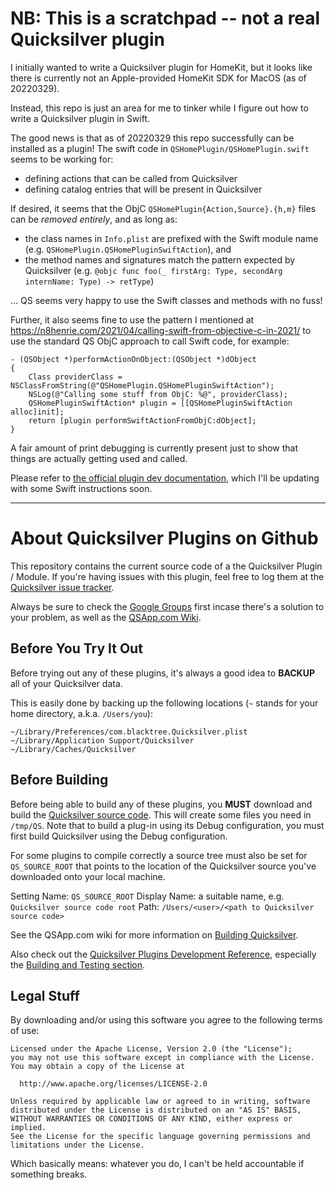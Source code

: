 # NB: This is a scratchpad -- not a real Quicksilver plugin

I initially wanted to write a Quicksilver plugin for HomeKit, but it looks like
there is currently not an Apple-provided HomeKit SDK for MacOS (as of
20220329).

Instead, this repo is just an area for me to tinker while I figure out how to
write a Quicksilver plugin in Swift.

The good news is that as of 20220329 this repo successfully can be installed as
a plugin! The swift code in `QSHomePlugin/QSHomePlugin.swift` seems to be
working for:

- defining actions that can be called from Quicksilver
- defining catalog entries that will be present in Quicksilver

If desired, it seems that the ObjC `QSHomePlugin{Action,Source}.{h,m}` files
can be *removed entirely*, and as long as:

- the class names in `Info.plist` are prefixed with the Swift module name (e.g.
  `QSHomePlugin.QSHomePluginSwiftAction`), and
- the method names and signatures match the pattern expected by Quicksilver
  (e.g. `@objc func foo(_ firstArg: Type, secondArg internName: Type) ->
  retType`)

... QS seems very happy to use the Swift classes and methods with no fuss!

Further, it also seems fine to use the pattern I mentioned at
<https://n8henrie.com/2021/04/calling-swift-from-objective-c-in-2021/> to use
the standard QS ObjC approach to call Swift code, for example:

```objc
- (QSObject *)performActionOnObject:(QSObject *)dObject
{
    Class providerClass = NSClassFromString(@"QSHomePlugin.QSHomePluginSwiftAction");
    NSLog(@"Calling some stuff from ObjC: %@", providerClass);
    QSHomePluginSwiftAction* plugin = [[QSHomePluginSwiftAction alloc]init];
    return [plugin performSwiftActionFromObjC:dObject];
}
```

A fair amount of print debugging is currently present just to show that things
are actually getting used and called.

Please refer to [the official plugin dev
documentation](https://github.com/quicksilver/PluginDevelopmentReference/blob/master/QuicksilverPlug-inReference.md),
which I'll be updating with some Swift instructions soon.

---

# About Quicksilver Plugins on Github #

This repository contains the current source code of a the Quicksilver Plugin / Module. If you're having issues with this plugin, feel free to log them at the [Quicksilver issue tracker](https://github.com/quicksilver/Quicksilver/issues).

Always be sure to check the [Google Groups](http://groups.google.com/group/blacktree-quicksilver/topics?gvc=2) first incase there's a solution to your problem, as well as the [QSApp.com Wiki](http://qsapp.com/wiki/).


## Before You Try It Out ##

Before trying out any of these plugins, it's always a good idea to **BACKUP** all of your Quicksilver data.

This is easily done by backing up the following locations (`~` stands for your home directory, a.k.a. `/Users/you`):

    ~/Library/Preferences/com.blacktree.Quicksilver.plist
    ~/Library/Application Support/Quicksilver
    ~/Library/Caches/Quicksilver

## Before Building ##

Before being able to build any of these plugins, you **MUST** download and build the [Quicksilver source code](https://github.com/quicksilver/Quicksilver). This will create some files you need in `/tmp/QS`. Note that to build a plug-in using its Debug configuration, you must first build Quicksilver using the Debug configuration.

For some plugins to compile correctly a source tree must also be set for `QS_SOURCE_ROOT` that points to the location of the Quicksilver source you've downloaded onto your local machine.

Setting Name: `QS_SOURCE_ROOT`
Display Name: a suitable name, e.g. `Quicksilver source code root`
Path: `/Users/<user>/<path to Quicksilver source code>`

See the QSApp.com wiki for more information on [Building Quicksilver](http://qsapp.com/wiki/Building_Quicksilver).

Also check out the [Quicksilver Plugins Development Reference](http://projects.skurfer.com/QuicksilverPlug-inReference.mdown), especially the [Building and Testing section](http://projects.skurfer.com/QuicksilverPlug-inReference.mdown#building_and_testing).

Legal Stuff
-----------

By downloading and/or using this software you agree to the following terms of use:

    Licensed under the Apache License, Version 2.0 (the "License");
    you may not use this software except in compliance with the License.
    You may obtain a copy of the License at

      http://www.apache.org/licenses/LICENSE-2.0

    Unless required by applicable law or agreed to in writing, software
    distributed under the License is distributed on an "AS IS" BASIS,
    WITHOUT WARRANTIES OR CONDITIONS OF ANY KIND, either express or implied.
    See the License for the specific language governing permissions and
    limitations under the License.


Which basically means: whatever you do, I can't be held accountable if something breaks.
